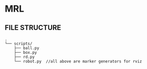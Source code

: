 # MRL

## FILE STRUCTURE
```
.  
└── scripts/  
    ├── ball.py  
    ├── box.py  
    ├── rd.py  
    └── robot.py  //all above are marker generators for rviz  
```

